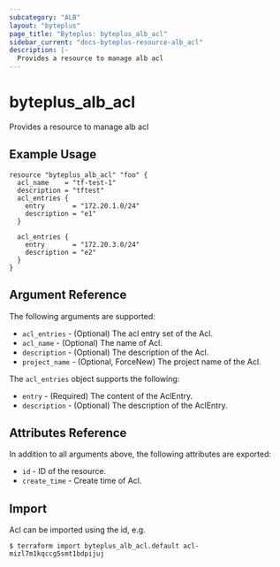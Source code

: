 ```yaml
---
subcategory: "ALB"
layout: "byteplus"
page_title: "Byteplus: byteplus_alb_acl"
sidebar_current: "docs-byteplus-resource-alb_acl"
description: |-
  Provides a resource to manage alb acl
---
```

# byteplus_alb_acl
Provides a resource to manage alb acl
## Example Usage
```hcl
resource "byteplus_alb_acl" "foo" {
  acl_name    = "tf-test-1"
  description = "tftest"
  acl_entries {
    entry       = "172.20.1.0/24"
    description = "e1"
  }

  acl_entries {
    entry       = "172.20.3.0/24"
    description = "e2"
  }
}
```
## Argument Reference
The following arguments are supported:
* `acl_entries` - (Optional) The acl entry set of the Acl.
* `acl_name` - (Optional) The name of Acl.
* `description` - (Optional) The description of the Acl.
* `project_name` - (Optional, ForceNew) The project name of the Acl.

The `acl_entries` object supports the following:

* `entry` - (Required) The content of the AclEntry.
* `description` - (Optional) The description of the AclEntry.

## Attributes Reference
In addition to all arguments above, the following attributes are exported:
* `id` - ID of the resource.
* `create_time` - Create time of Acl.


## Import
Acl can be imported using the id, e.g.
```
$ terraform import byteplus_alb_acl.default acl-mizl7m1kqccg5smt1bdpijuj
```

